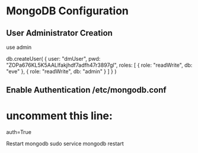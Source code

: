 

# MongoDB Configuration


## User Administrator Creation
  use admin


db.createUser(
  {
    user: "dmUser",
    pwd: "ZOPa676KL5K5AALlfakjhdf7adfh47r3897gl",
    roles:
    [
      {
        role: "readWrite",
        db: "eve"
      },
      {
        role: "readWrite",
        db: "admin"
      }
    ]
  }
)



##  Enable Authentication /etc/mongodb.conf
  # uncomment this line:
  auth=True

Restart mongodb
  sudo service mongodb restart

